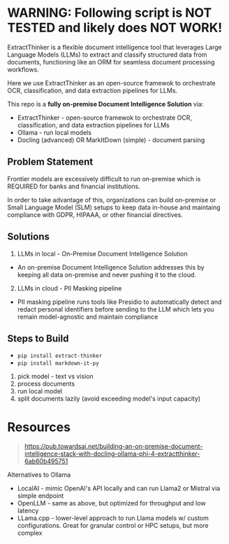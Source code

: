 # WARNING: Following script is NOT TESTED and likely does NOT WORK!

ExtractThinker is a flexible document intelligence tool that leverages Large Language Models (LLMs) to extract and classify structured data from documents, functioning like an ORM for seamless document processing workflows.

Here we use ExtractThinker as an open-source framewok to orchestrate OCR, classification, and data extraction pipelines for LLMs.

This repo is a **fully on-premise Document Intelligence Solution** via:
- ExtractThinker - open-source framewok to orchestrate OCR, classification, and data extraction pipelines for LLMs
- Ollama - run local models
- Docling (advanced) OR MarkItDown (simple) - document parsing

## Problem Statement
Frontier models are excessively difficult to run on-premise which is REQUIRED for banks and financial institutions.

In order to take advantage of this, organizations can build on-premise or Small Language Model (SLM) setups to keep data in-house and maintaing compliance with GDPR, HIPAAA, or other financial directives.

## Solutions
1. LLMs in local - On-Premise Document Intelligence Solution
  - An on-premise Document Intelligence Solution addresses this by keeping all data on-premise and never pushing it to the cloud.
2. LLMs in cloud - PII Masking pipeline
  - PII masking pipeline runs tools like Presidio to automatically detect and redact personal identifiers before sending to the LLM which lets you remain model-agnostic and maintain compliance

## Steps to Build
- `pip install extract-thinker`
- `pip install markdown-it-py`

1. pick model - text vs vision
2. process documents
3. run local model
4. split documents lazily (avoid exceeding model's input capacity)

# Resources
> https://pub.towardsai.net/building-an-on-premise-document-intelligence-stack-with-docling-ollama-phi-4-extractthinker-6ab60b495751

Alternatives to Ollama
- LocalAI - mimic OpenAI's API locally and can run Llama2 or Mistral via simple endpoint
- OpenLLM - same as above, but optimized for throughput and low latency
- LLama.cpp - lower-level approach to run Llama models w/ custom configurations. Great for granular control or HPC setups, but more complex

